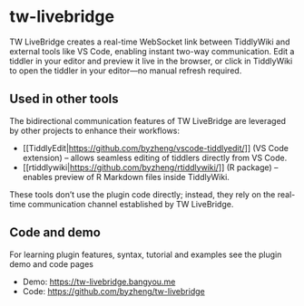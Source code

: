 # tw-livebridge

TW LiveBridge creates a real-time WebSocket link between TiddlyWiki and external tools like VS Code, enabling instant two-way communication. Edit a tiddler in your editor and preview it live in the browser, or click in TiddlyWiki to open the tiddler in your editor—no manual refresh required.



## Used in other tools

The bidirectional communication features of TW LiveBridge are leveraged by other projects to enhance their workflows:

* [[TiddlyEdit|https://github.com/byzheng/vscode-tiddlyedit/]] (VS Code extension) – allows seamless editing of tiddlers directly from VS Code.
* [[rtiddlywiki|https://github.com/byzheng/rtiddlywiki/]] (R package) – enables preview of R Markdown files inside TiddlyWiki.

These tools don’t use the plugin code directly; instead, they rely on the real-time communication channel established by TW LiveBridge.



## Code and demo

For learning plugin features, syntax, tutorial and examples see the plugin demo and code pages

* Demo: https://tw-livebridge.bangyou.me
* Code: https://github.com/byzheng/tw-livebridge
